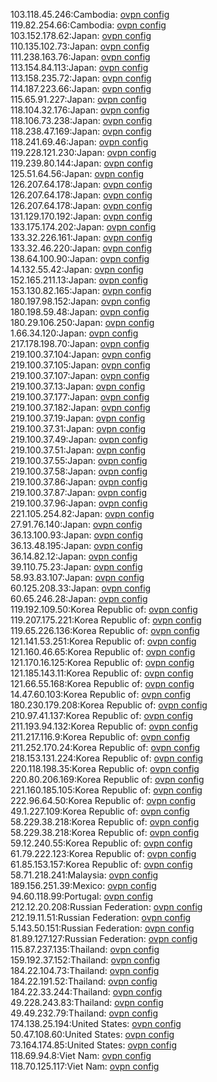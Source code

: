 103.118.45.246:Cambodia: [ovpn config](vpn/103_118_45_246.ovpn)  
119.82.254.66:Cambodia: [ovpn config](vpn/119_82_254_66.ovpn)  
103.152.178.62:Japan: [ovpn config](vpn/103_152_178_62.ovpn)  
110.135.102.73:Japan: [ovpn config](vpn/110_135_102_73.ovpn)  
111.238.163.76:Japan: [ovpn config](vpn/111_238_163_76.ovpn)  
113.154.84.113:Japan: [ovpn config](vpn/113_154_84_113.ovpn)  
113.158.235.72:Japan: [ovpn config](vpn/113_158_235_72.ovpn)  
114.187.223.66:Japan: [ovpn config](vpn/114_187_223_66.ovpn)  
115.65.91.227:Japan: [ovpn config](vpn/115_65_91_227.ovpn)  
118.104.32.176:Japan: [ovpn config](vpn/118_104_32_176.ovpn)  
118.106.73.238:Japan: [ovpn config](vpn/118_106_73_238.ovpn)  
118.238.47.169:Japan: [ovpn config](vpn/118_238_47_169.ovpn)  
118.241.69.46:Japan: [ovpn config](vpn/118_241_69_46.ovpn)  
119.228.121.230:Japan: [ovpn config](vpn/119_228_121_230.ovpn)  
119.239.80.144:Japan: [ovpn config](vpn/119_239_80_144.ovpn)  
125.51.64.56:Japan: [ovpn config](vpn/125_51_64_56.ovpn)  
126.207.64.178:Japan: [ovpn config](vpn/126_207_64_178.ovpn)  
126.207.64.178:Japan: [ovpn config](vpn/126_207_64_178.ovpn)  
126.207.64.178:Japan: [ovpn config](vpn/126_207_64_178.ovpn)  
131.129.170.192:Japan: [ovpn config](vpn/131_129_170_192.ovpn)  
133.175.174.202:Japan: [ovpn config](vpn/133_175_174_202.ovpn)  
133.32.226.161:Japan: [ovpn config](vpn/133_32_226_161.ovpn)  
133.32.46.220:Japan: [ovpn config](vpn/133_32_46_220.ovpn)  
138.64.100.90:Japan: [ovpn config](vpn/138_64_100_90.ovpn)  
14.132.55.42:Japan: [ovpn config](vpn/14_132_55_42.ovpn)  
152.165.211.13:Japan: [ovpn config](vpn/152_165_211_13.ovpn)  
153.130.82.165:Japan: [ovpn config](vpn/153_130_82_165.ovpn)  
180.197.98.152:Japan: [ovpn config](vpn/180_197_98_152.ovpn)  
180.198.59.48:Japan: [ovpn config](vpn/180_198_59_48.ovpn)  
180.29.106.250:Japan: [ovpn config](vpn/180_29_106_250.ovpn)  
1.66.34.120:Japan: [ovpn config](vpn/1_66_34_120.ovpn)  
217.178.198.70:Japan: [ovpn config](vpn/217_178_198_70.ovpn)  
219.100.37.104:Japan: [ovpn config](vpn/219_100_37_104.ovpn)  
219.100.37.105:Japan: [ovpn config](vpn/219_100_37_105.ovpn)  
219.100.37.107:Japan: [ovpn config](vpn/219_100_37_107.ovpn)  
219.100.37.13:Japan: [ovpn config](vpn/219_100_37_13.ovpn)  
219.100.37.177:Japan: [ovpn config](vpn/219_100_37_177.ovpn)  
219.100.37.182:Japan: [ovpn config](vpn/219_100_37_182.ovpn)  
219.100.37.19:Japan: [ovpn config](vpn/219_100_37_19.ovpn)  
219.100.37.31:Japan: [ovpn config](vpn/219_100_37_31.ovpn)  
219.100.37.49:Japan: [ovpn config](vpn/219_100_37_49.ovpn)  
219.100.37.51:Japan: [ovpn config](vpn/219_100_37_51.ovpn)  
219.100.37.55:Japan: [ovpn config](vpn/219_100_37_55.ovpn)  
219.100.37.58:Japan: [ovpn config](vpn/219_100_37_58.ovpn)  
219.100.37.86:Japan: [ovpn config](vpn/219_100_37_86.ovpn)  
219.100.37.87:Japan: [ovpn config](vpn/219_100_37_87.ovpn)  
219.100.37.96:Japan: [ovpn config](vpn/219_100_37_96.ovpn)  
221.105.254.82:Japan: [ovpn config](vpn/221_105_254_82.ovpn)  
27.91.76.140:Japan: [ovpn config](vpn/27_91_76_140.ovpn)  
36.13.100.93:Japan: [ovpn config](vpn/36_13_100_93.ovpn)  
36.13.48.195:Japan: [ovpn config](vpn/36_13_48_195.ovpn)  
36.14.82.12:Japan: [ovpn config](vpn/36_14_82_12.ovpn)  
39.110.75.23:Japan: [ovpn config](vpn/39_110_75_23.ovpn)  
58.93.83.107:Japan: [ovpn config](vpn/58_93_83_107.ovpn)  
60.125.208.33:Japan: [ovpn config](vpn/60_125_208_33.ovpn)  
60.65.246.28:Japan: [ovpn config](vpn/60_65_246_28.ovpn)  
119.192.109.50:Korea Republic of: [ovpn config](vpn/119_192_109_50.ovpn)  
119.207.175.221:Korea Republic of: [ovpn config](vpn/119_207_175_221.ovpn)  
119.65.226.136:Korea Republic of: [ovpn config](vpn/119_65_226_136.ovpn)  
121.141.53.251:Korea Republic of: [ovpn config](vpn/121_141_53_251.ovpn)  
121.160.46.65:Korea Republic of: [ovpn config](vpn/121_160_46_65.ovpn)  
121.170.16.125:Korea Republic of: [ovpn config](vpn/121_170_16_125.ovpn)  
121.185.143.11:Korea Republic of: [ovpn config](vpn/121_185_143_11.ovpn)  
121.66.55.168:Korea Republic of: [ovpn config](vpn/121_66_55_168.ovpn)  
14.47.60.103:Korea Republic of: [ovpn config](vpn/14_47_60_103.ovpn)  
180.230.179.208:Korea Republic of: [ovpn config](vpn/180_230_179_208.ovpn)  
210.97.41.137:Korea Republic of: [ovpn config](vpn/210_97_41_137.ovpn)  
211.193.94.132:Korea Republic of: [ovpn config](vpn/211_193_94_132.ovpn)  
211.217.116.9:Korea Republic of: [ovpn config](vpn/211_217_116_9.ovpn)  
211.252.170.24:Korea Republic of: [ovpn config](vpn/211_252_170_24.ovpn)  
218.153.131.224:Korea Republic of: [ovpn config](vpn/218_153_131_224.ovpn)  
220.118.198.35:Korea Republic of: [ovpn config](vpn/220_118_198_35.ovpn)  
220.80.206.169:Korea Republic of: [ovpn config](vpn/220_80_206_169.ovpn)  
221.160.185.105:Korea Republic of: [ovpn config](vpn/221_160_185_105.ovpn)  
222.96.64.50:Korea Republic of: [ovpn config](vpn/222_96_64_50.ovpn)  
49.1.227.109:Korea Republic of: [ovpn config](vpn/49_1_227_109.ovpn)  
58.229.38.218:Korea Republic of: [ovpn config](vpn/58_229_38_218.ovpn)  
58.229.38.218:Korea Republic of: [ovpn config](vpn/58_229_38_218.ovpn)  
59.12.240.55:Korea Republic of: [ovpn config](vpn/59_12_240_55.ovpn)  
61.79.222.123:Korea Republic of: [ovpn config](vpn/61_79_222_123.ovpn)  
61.85.153.157:Korea Republic of: [ovpn config](vpn/61_85_153_157.ovpn)  
58.71.218.241:Malaysia: [ovpn config](vpn/58_71_218_241.ovpn)  
189.156.251.39:Mexico: [ovpn config](vpn/189_156_251_39.ovpn)  
94.60.118.99:Portugal: [ovpn config](vpn/94_60_118_99.ovpn)  
212.12.20.208:Russian Federation: [ovpn config](vpn/212_12_20_208.ovpn)  
212.19.11.51:Russian Federation: [ovpn config](vpn/212_19_11_51.ovpn)  
5.143.50.151:Russian Federation: [ovpn config](vpn/5_143_50_151.ovpn)  
81.89.127.127:Russian Federation: [ovpn config](vpn/81_89_127_127.ovpn)  
115.87.237.135:Thailand: [ovpn config](vpn/115_87_237_135.ovpn)  
159.192.37.152:Thailand: [ovpn config](vpn/159_192_37_152.ovpn)  
184.22.104.73:Thailand: [ovpn config](vpn/184_22_104_73.ovpn)  
184.22.191.52:Thailand: [ovpn config](vpn/184_22_191_52.ovpn)  
184.22.33.244:Thailand: [ovpn config](vpn/184_22_33_244.ovpn)  
49.228.243.83:Thailand: [ovpn config](vpn/49_228_243_83.ovpn)  
49.49.232.79:Thailand: [ovpn config](vpn/49_49_232_79.ovpn)  
174.138.25.194:United States: [ovpn config](vpn/174_138_25_194.ovpn)  
50.47.108.60:United States: [ovpn config](vpn/50_47_108_60.ovpn)  
73.164.174.85:United States: [ovpn config](vpn/73_164_174_85.ovpn)  
118.69.94.8:Viet Nam: [ovpn config](vpn/118_69_94_8.ovpn)  
118.70.125.117:Viet Nam: [ovpn config](vpn/118_70_125_117.ovpn)  
